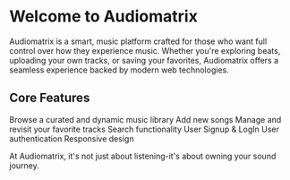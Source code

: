 # Welcome to Audiomatrix

Audiomatrix is a smart, music platform crafted for those who want full control over how they experience music.
Whether you're exploring beats, uploading your own tracks, or saving your favorites,
Audiomatrix offers a seamless experience backed by modern web technologies.

## Core Features

Browse a curated and dynamic music library
Add new songs
Manage and revisit your favorite tracks
Search functionality
User Signup & LogIn
User authentication
Responsive design

At Audiomatrix, it's not just about listening-it's about owning your sound journey.
